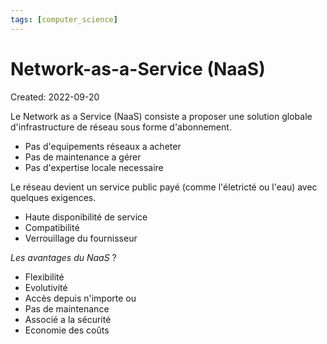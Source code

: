 ```yaml
---
tags: [computer_science] 
---
```

# Network-as-a-Service (NaaS)
Created: 2022-09-20

Le Network as a Service (NaaS) consiste a proposer une solution globale d'infrastructure de réseau sous forme d'abonnement.
- Pas d'equipements réseaux a acheter
- Pas de maintenance a gérer
- Pas d'expertise locale necessaire

Le réseau devient un service public payé (comme l'életricté ou l'eau) avec quelques exigences.
- Haute disponibilité de service
- Compatibilité
- Verrouillage du fournisseur

*Les avantages du NaaS*
?
- Flexibilité
- Evolutivité
- Accès depuis n'importe ou
- Pas de maintenance
- Associé a la sécurité
- Economie des coûts
<!--SR:!2024-02-04,49,190-->